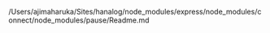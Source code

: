 /Users/ajimaharuka/Sites/hanalog/node_modules/express/node_modules/connect/node_modules/pause/Readme.md